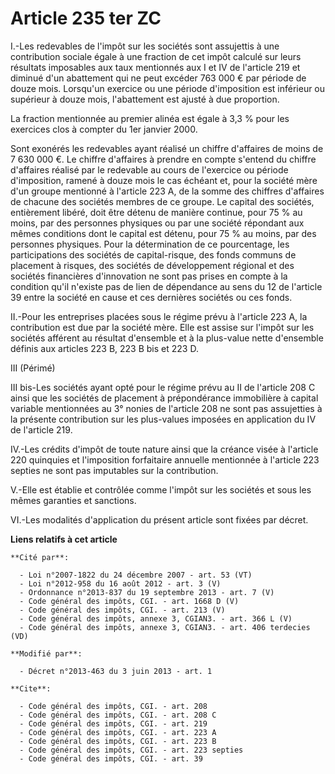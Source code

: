 # Article 235 ter ZC

I.-Les redevables de l'impôt sur les sociétés sont assujettis à une contribution sociale égale à une fraction de cet impôt
calculé sur leurs résultats imposables aux taux mentionnés aux I et IV de l'article 219 et diminué d'un abattement qui ne
peut excéder 763 000 € par période de douze mois. Lorsqu'un exercice ou une période d'imposition est inférieur ou supérieur à
douze mois, l'abattement est ajusté à due proportion. 

La fraction mentionnée au premier alinéa est égale à 3,3 % pour les exercices clos à compter du 1er janvier 2000. 

Sont exonérés les redevables ayant réalisé un chiffre d'affaires de moins de 7 630 000 €. Le chiffre d'affaires à prendre en
compte s'entend du chiffre d'affaires réalisé par le redevable au cours de l'exercice ou période d'imposition, ramené à douze
mois le cas échéant et, pour la société mère d'un groupe mentionné à l'article 223 A, de la somme des chiffres d'affaires de
chacune des sociétés membres de ce groupe. Le capital des sociétés, entièrement libéré, doit être détenu de manière continue,
pour 75 % au moins, par des personnes physiques ou par une société répondant aux mêmes conditions dont le capital est détenu,
pour 75 % au moins, par des personnes physiques. Pour la détermination de ce pourcentage, les participations des sociétés de
capital-risque, des fonds communs de placement à risques, des sociétés de développement régional et des sociétés financières
d'innovation ne sont pas prises en compte à la condition qu'il n'existe pas de lien de dépendance au sens du 12 de l'article
39 entre la société en cause et ces dernières sociétés ou ces fonds. 

II.-Pour les entreprises placées sous le régime prévu à l'article 223 A, la contribution est due par la société mère. Elle
est assise sur l'impôt sur les sociétés afférent au résultat d'ensemble et à la plus-value nette d'ensemble définis aux
articles 223 B, 223 B bis et 223 D. 

III (Périmé) 

III bis-Les sociétés ayant opté pour le régime prévu au II de l'article 208 C ainsi que les sociétés de placement à
prépondérance immobilière à capital variable mentionnées au 3° nonies de l'article 208 ne sont pas assujetties à la présente
contribution sur les plus-values imposées en application du IV de l'article 219. 

IV.-Les crédits d'impôt de toute nature ainsi que la créance visée à l'article 220 quinquies et l'imposition forfaitaire
annuelle mentionnée à l'article 223 septies ne sont pas imputables sur la contribution. 

V.-Elle est établie et contrôlée comme l'impôt sur les sociétés et sous les mêmes garanties et sanctions. 

VI.-Les modalités d'application du présent article sont fixées par décret.

**Liens relatifs à cet article**

	**Cité par**:

	  - Loi n°2007-1822 du 24 décembre 2007 - art. 53 (VT)
	  - Loi n°2012-958 du 16 août 2012 - art. 3 (V)
	  - Ordonnance n°2013-837 du 19 septembre 2013 - art. 7 (V)
	  - Code général des impôts, CGI. - art. 1668 D (V)
	  - Code général des impôts, CGI. - art. 213 (V)
	  - Code général des impôts, annexe 3, CGIAN3. - art. 366 L (V)
	  - Code général des impôts, annexe 3, CGIAN3. - art. 406 terdecies (VD)

	**Modifié par**:

	  - Décret n°2013-463 du 3 juin 2013 - art. 1

	**Cite**:

	  - Code général des impôts, CGI. - art. 208
	  - Code général des impôts, CGI. - art. 208 C
	  - Code général des impôts, CGI. - art. 219
	  - Code général des impôts, CGI. - art. 223 A
	  - Code général des impôts, CGI. - art. 223 B
	  - Code général des impôts, CGI. - art. 223 septies
	  - Code général des impôts, CGI. - art. 39
